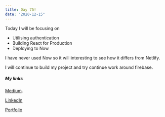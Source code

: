 ```yaml
---
title: Day 75!
date: "2020-12-15"
---
```



Today I will be focusing on 

- Utilising authentication
- Building React for Production
- Deploying to Now

I have never used Now so it will interesting to see how it differs from Netlify.

I will continue to build my project and try continue work around firebase.






##### My links 
[Medium](https://medium.com/@kalemajoanna).

[LinkedIn](https://www.linkedin.com/in/joanna-e-kalema-a5a5b4136/)

[Portfolio](https://joannathedeveloper.netlify.app/)



